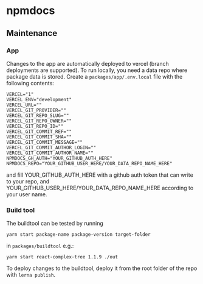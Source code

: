 # npmdocs

## Maintenance

### App

Changes to the app are automatically deployed to vercel (branch deployments are supported).
To run locally, you need a data repo where package data is stored. Create a `packages/app/.env.local` file with the 
following contents:

```env
VERCEL="1"
VERCEL_ENV="development"
VERCEL_URL=""
VERCEL_GIT_PROVIDER=""
VERCEL_GIT_REPO_SLUG=""
VERCEL_GIT_REPO_OWNER=""
VERCEL_GIT_REPO_ID=""
VERCEL_GIT_COMMIT_REF=""
VERCEL_GIT_COMMIT_SHA=""
VERCEL_GIT_COMMIT_MESSAGE=""
VERCEL_GIT_COMMIT_AUTHOR_LOGIN=""
VERCEL_GIT_COMMIT_AUTHOR_NAME=""
NPMDOCS_GH_AUTH="YOUR_GITHUB_AUTH_HERE"
NPMDOCS_REPO="YOUR_GITHUB_USER_HERE/YOUR_DATA_REPO_NAME_HERE"
```

and fill YOUR_GITHUB_AUTH_HERE with a github auth token that can write to your repo, and 
YOUR_GITHUB_USER_HERE/YOUR_DATA_REPO_NAME_HERE according to your user name.

### Build tool

The buildtool can be tested by running

    yarn start package-name package-version target-folder

in `packages/buildtool` e.g.:

    yarn start react-complex-tree 1.1.9 ./out

To deploy changes to the buildtool, deploy it from the root folder of the repo with ``lerna publish``.
